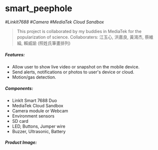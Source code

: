 # smart_peephole
*#LinkIt7688* *#Camera* *#MediaTek Cloud Sandbox*

> This project is collaborated by my buddies in MediaTek for the popularization of science.
> Collaboraters: 江玉心, 洪嘉良, 黃鴻杰, 蔡維綸, 賴威諭 (照姓氏筆畫排列)

##### Features:
* Allow user to show live video or snapshot on the mobile device.
* Send alerts, notifications or photos to user's device or cloud.
* Motion/gas detection.

##### Components:
* LinkIt Smart 7688 Duo
* MediaTek Cloud Sandbox
* Camera module or Webcam
* Environment sensors
* SD card
* LED, Buttons, Jumper wire
* Buzzer, Ultrasonic, Battery

##### Product Image:
